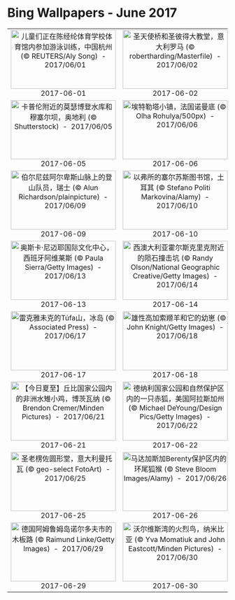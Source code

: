 # Bing Wallpapers - June 2017

| | | | |
|:-------------------------:|:-------------------------:|:-------------------------:|:-------------------------:|
| <a href="https://bing.ee123.net/img/cn/fhd/2017/06/01.jpg" target="_blank"><img src="https://bing.ee123.net/img/cn/fhd/2017/06/01.jpg" width="240" height="135" alt="儿童们正在陈经纶体育学校体育馆内参加游泳训练，中国杭州 (© REUTERS/Aly Song)  -  2017/06/01" title="儿童们正在陈经纶体育学校体育馆内参加游泳训练，中国杭州 (© REUTERS/Aly Song)  -  2017/06/01"></a><br>2017-06-01<br> | <a href="https://bing.ee123.net/img/cn/fhd/2017/06/02.jpg" target="_blank"><img src="https://bing.ee123.net/img/cn/fhd/2017/06/02.jpg" width="240" height="135" alt="圣天使桥和圣彼得大教堂，意大利罗马 (© robertharding/Masterfile)  -  2017/06/02" title="圣天使桥和圣彼得大教堂，意大利罗马 (© robertharding/Masterfile)  -  2017/06/02"></a><br>2017-06-02<br> | <a href="https://bing.ee123.net/img/cn/fhd/2017/06/03.jpg" target="_blank"><img src="https://bing.ee123.net/img/cn/fhd/2017/06/03.jpg" width="240" height="135" alt="大草原附近的矢车菊野花，美国德克萨斯州 (© dszc/E+/Getty Images)  -  2017/06/03" title="大草原附近的矢车菊野花，美国德克萨斯州 (© dszc/E+/Getty Images)  -  2017/06/03"></a><br>2017-06-03<br> | <a href="https://bing.ee123.net/img/cn/fhd/2017/06/04.jpg" target="_blank"><img src="https://bing.ee123.net/img/cn/fhd/2017/06/04.jpg" width="240" height="135" alt="印度洋内的横口鳚 (© Tobias Friedrich/SuperStock)  -  2017/06/04" title="印度洋内的横口鳚 (© Tobias Friedrich/SuperStock)  -  2017/06/04"></a><br>2017-06-04<br> |
| <a href="https://bing.ee123.net/img/cn/fhd/2017/06/05.jpg" target="_blank"><img src="https://bing.ee123.net/img/cn/fhd/2017/06/05.jpg" width="240" height="135" alt="卡普伦附近的莫瑟博登水库和穆塞尔坝，奥地利 (© Shutterstock)  -  2017/06/05" title="卡普伦附近的莫瑟博登水库和穆塞尔坝，奥地利 (© Shutterstock)  -  2017/06/05"></a><br>2017-06-05<br> | <a href="https://bing.ee123.net/img/cn/fhd/2017/06/06.jpg" target="_blank"><img src="https://bing.ee123.net/img/cn/fhd/2017/06/06.jpg" width="240" height="135" alt="埃特勒塔小镇，法国诺曼底 (© Olha Rohulya/500px)  -  2017/06/06" title="埃特勒塔小镇，法国诺曼底 (© Olha Rohulya/500px)  -  2017/06/06"></a><br>2017-06-06<br> | <a href="https://bing.ee123.net/img/cn/fhd/2017/06/07.jpg" target="_blank"><img src="https://bing.ee123.net/img/cn/fhd/2017/06/07.jpg" width="240" height="135" alt="文庙内的祈祷牌，中国云南建水 (© Katie Garrod/Getty Images/AWL Images RM)  -  2017/06/07" title="文庙内的祈祷牌，中国云南建水 (© Katie Garrod/Getty Images/AWL Images RM)  -  2017/06/07"></a><br>2017-06-07<br> | <a href="https://bing.ee123.net/img/cn/fhd/2017/06/08.jpg" target="_blank"><img src="https://bing.ee123.net/img/cn/fhd/2017/06/08.jpg" width="240" height="135" alt="卫星图像展现出的美洲海洋流 (© Karsten Schneider/Science Photo Library)  -  2017/06/08" title="卫星图像展现出的美洲海洋流 (© Karsten Schneider/Science Photo Library)  -  2017/06/08"></a><br>2017-06-08<br> |
| <a href="https://bing.ee123.net/img/cn/fhd/2017/06/09.jpg" target="_blank"><img src="https://bing.ee123.net/img/cn/fhd/2017/06/09.jpg" width="240" height="135" alt="伯尔尼兹阿尔卑斯山脉上的登山队员，瑞士 (© Alun Richardson/plainpicture)  -  2017/06/09" title="伯尔尼兹阿尔卑斯山脉上的登山队员，瑞士 (© Alun Richardson/plainpicture)  -  2017/06/09"></a><br>2017-06-09<br> | <a href="https://bing.ee123.net/img/cn/fhd/2017/06/10.jpg" target="_blank"><img src="https://bing.ee123.net/img/cn/fhd/2017/06/10.jpg" width="240" height="135" alt="以弗所的塞尔苏斯图书馆，土耳其 (© Stefano Politi Markovina/Alamy)  -  2017/06/10" title="以弗所的塞尔苏斯图书馆，土耳其 (© Stefano Politi Markovina/Alamy)  -  2017/06/10"></a><br>2017-06-10<br> | <a href="https://bing.ee123.net/img/cn/fhd/2017/06/11.jpg" target="_blank"><img src="https://bing.ee123.net/img/cn/fhd/2017/06/11.jpg" width="240" height="135" alt="粉红色臭鼬小丑鱼和华丽的海葵，澳大利亚大堡礁 (© Norbert Wu/Minden Pictures)  -  2017/06/11" title="粉红色臭鼬小丑鱼和华丽的海葵，澳大利亚大堡礁 (© Norbert Wu/Minden Pictures)  -  2017/06/11"></a><br>2017-06-11<br> | <a href="https://bing.ee123.net/img/cn/fhd/2017/06/12.jpg" target="_blank"><img src="https://bing.ee123.net/img/cn/fhd/2017/06/12.jpg" width="240" height="135" alt="省立恐龙公园的日落景象，加拿大艾伯塔省 (© Chris Greenwood/500px)  -  2017/06/12" title="省立恐龙公园的日落景象，加拿大艾伯塔省 (© Chris Greenwood/500px)  -  2017/06/12"></a><br>2017-06-12<br> |
| <a href="https://bing.ee123.net/img/cn/fhd/2017/06/13.jpg" target="_blank"><img src="https://bing.ee123.net/img/cn/fhd/2017/06/13.jpg" width="240" height="135" alt="奥斯卡·尼迈耶国际文化中心，西班牙阿维莱斯 (© Paula Sierra/Getty Images)  -  2017/06/13" title="奥斯卡·尼迈耶国际文化中心，西班牙阿维莱斯 (© Paula Sierra/Getty Images)  -  2017/06/13"></a><br>2017-06-13<br> | <a href="https://bing.ee123.net/img/cn/fhd/2017/06/14.jpg" target="_blank"><img src="https://bing.ee123.net/img/cn/fhd/2017/06/14.jpg" width="240" height="135" alt="西澳大利亚霍尔斯克里克附近的陨石撞击坑 (© Randy Olson/National Geographic Creative/Getty Images)  -  2017/06/14" title="西澳大利亚霍尔斯克里克附近的陨石撞击坑 (© Randy Olson/National Geographic Creative/Getty Images)  -  2017/06/14"></a><br>2017-06-14<br> | <a href="https://bing.ee123.net/img/cn/fhd/2017/06/15.jpg" target="_blank"><img src="https://bing.ee123.net/img/cn/fhd/2017/06/15.jpg" width="240" height="135" alt="美国Dairyland自行车巡回赛的参赛手，威斯康星州丰迪拉克县附近 (© Jeffrey Phelps/Aurora Photos)  -  2017/06/15" title="美国Dairyland自行车巡回赛的参赛手，威斯康星州丰迪拉克县附近 (© Jeffrey Phelps/Aurora Photos)  -  2017/06/15"></a><br>2017-06-15<br> | <a href="https://bing.ee123.net/img/cn/fhd/2017/06/16.jpg" target="_blank"><img src="https://bing.ee123.net/img/cn/fhd/2017/06/16.jpg" width="240" height="135" alt="东佛兰德省荒地森林内的一只蜻蜓，比利时 (© Marcel Derweduwen/Shutterstock)  -  2017/06/16" title="东佛兰德省荒地森林内的一只蜻蜓，比利时 (© Marcel Derweduwen/Shutterstock)  -  2017/06/16"></a><br>2017-06-16<br> |
| <a href="https://bing.ee123.net/img/cn/fhd/2017/06/17.jpg" target="_blank"><img src="https://bing.ee123.net/img/cn/fhd/2017/06/17.jpg" width="240" height="135" alt="雷克雅未克的Túfa山，冰岛 (© Associated Press)  -  2017/06/17" title="雷克雅未克的Túfa山，冰岛 (© Associated Press)  -  2017/06/17"></a><br>2017-06-17<br> | <a href="https://bing.ee123.net/img/cn/fhd/2017/06/18.jpg" target="_blank"><img src="https://bing.ee123.net/img/cn/fhd/2017/06/18.jpg" width="240" height="135" alt="雄性高加索羱羊和它的幼崽 (© John Knight/Getty Images)  -  2017/06/18" title="雄性高加索羱羊和它的幼崽 (© John Knight/Getty Images)  -  2017/06/18"></a><br>2017-06-18<br> | <a href="https://bing.ee123.net/img/cn/fhd/2017/06/19.jpg" target="_blank"><img src="https://bing.ee123.net/img/cn/fhd/2017/06/19.jpg" width="240" height="135" alt="莲花掌属叶子的细节 (© Tim Gainey/Alamy)  -  2017/06/19" title="莲花掌属叶子的细节 (© Tim Gainey/Alamy)  -  2017/06/19"></a><br>2017-06-19<br> | <a href="https://bing.ee123.net/img/cn/fhd/2017/06/20.jpg" target="_blank"><img src="https://bing.ee123.net/img/cn/fhd/2017/06/20.jpg" width="240" height="135" alt="帕拉卡斯国家保护区内的红海滩，秘鲁 (© Istvan Kadar Photography/Getty Images)  -  2017/06/20" title="帕拉卡斯国家保护区内的红海滩，秘鲁 (© Istvan Kadar Photography/Getty Images)  -  2017/06/20"></a><br>2017-06-20<br> |
| <a href="https://bing.ee123.net/img/cn/fhd/2017/06/21.jpg" target="_blank"><img src="https://bing.ee123.net/img/cn/fhd/2017/06/21.jpg" width="240" height="135" alt="【今日夏至】丘比国家公园内的非洲水雉小鸡，博茨瓦纳 (© Brendon Cremer/Minden Pictures)  -  2017/06/21" title="【今日夏至】丘比国家公园内的非洲水雉小鸡，博茨瓦纳 (© Brendon Cremer/Minden Pictures)  -  2017/06/21"></a><br>2017-06-21<br> | <a href="https://bing.ee123.net/img/cn/fhd/2017/06/22.jpg" target="_blank"><img src="https://bing.ee123.net/img/cn/fhd/2017/06/22.jpg" width="240" height="135" alt="德纳利国家公园和自然保护区内的一只赤狐，美国阿拉斯加州 (© Michael DeYoung/Design Pics/Getty Images)  -  2017/06/22" title="德纳利国家公园和自然保护区内的一只赤狐，美国阿拉斯加州 (© Michael DeYoung/Design Pics/Getty Images)  -  2017/06/22"></a><br>2017-06-22<br> | <a href="https://bing.ee123.net/img/cn/fhd/2017/06/23.jpg" target="_blank"><img src="https://bing.ee123.net/img/cn/fhd/2017/06/23.jpg" width="240" height="135" alt="哈瓦苏峡谷内的穆尼瀑布，美国亚利桑那州 (© Brendan van Son/Tandem Stills + Motion)  -  2017/06/23" title="哈瓦苏峡谷内的穆尼瀑布，美国亚利桑那州 (© Brendan van Son/Tandem Stills + Motion)  -  2017/06/23"></a><br>2017-06-23<br> | <a href="https://bing.ee123.net/img/cn/fhd/2017/06/24.jpg" target="_blank"><img src="https://bing.ee123.net/img/cn/fhd/2017/06/24.jpg" width="240" height="135" alt="2016年铁人三项世界锦标赛中的游泳参赛者们，夏威夷凯卢阿 (© Tom Pennington/Getty Images)  -  2017/06/24" title="2016年铁人三项世界锦标赛中的游泳参赛者们，夏威夷凯卢阿 (© Tom Pennington/Getty Images)  -  2017/06/24"></a><br>2017-06-24<br> |
| <a href="https://bing.ee123.net/img/cn/fhd/2017/06/25.jpg" target="_blank"><img src="https://bing.ee123.net/img/cn/fhd/2017/06/25.jpg" width="240" height="135" alt="圣老楞佐圆形堂，意大利曼托瓦 (© geo-select FotoArt)  -  2017/06/25" title="圣老楞佐圆形堂，意大利曼托瓦 (© geo-select FotoArt)  -  2017/06/25"></a><br>2017-06-25<br> | <a href="https://bing.ee123.net/img/cn/fhd/2017/06/26.jpg" target="_blank"><img src="https://bing.ee123.net/img/cn/fhd/2017/06/26.jpg" width="240" height="135" alt="马达加斯加Berenty保护区内的环尾狐猴 (© Steve Bloom Images/Alamy)  -  2017/06/26" title="马达加斯加Berenty保护区内的环尾狐猴 (© Steve Bloom Images/Alamy)  -  2017/06/26"></a><br>2017-06-26<br> | <a href="https://bing.ee123.net/img/cn/fhd/2017/06/27.jpg" target="_blank"><img src="https://bing.ee123.net/img/cn/fhd/2017/06/27.jpg" width="240" height="135" alt="卡拉尼什巨石阵，苏格兰路易斯岛 (© Tomas Vrba and Lindsey Parkinson/500px)  -  2017/06/27" title="卡拉尼什巨石阵，苏格兰路易斯岛 (© Tomas Vrba and Lindsey Parkinson/500px)  -  2017/06/27"></a><br>2017-06-27<br> | <a href="https://bing.ee123.net/img/cn/fhd/2017/06/28.jpg" target="_blank"><img src="https://bing.ee123.net/img/cn/fhd/2017/06/28.jpg" width="240" height="135" alt="死亡谷内的约书亚树，美国加利福尼亚州 (© Marc Adamus/Aurora Photos)  -  2017/06/28" title="死亡谷内的约书亚树，美国加利福尼亚州 (© Marc Adamus/Aurora Photos)  -  2017/06/28"></a><br>2017-06-28<br> |
| <a href="https://bing.ee123.net/img/cn/fhd/2017/06/29.jpg" target="_blank"><img src="https://bing.ee123.net/img/cn/fhd/2017/06/29.jpg" width="240" height="135" alt="德国阿姆鲁姆岛诺尔多夫市的木板路 (© Raimund Linke/Getty Images)  -  2017/06/29" title="德国阿姆鲁姆岛诺尔多夫市的木板路 (© Raimund Linke/Getty Images)  -  2017/06/29"></a><br>2017-06-29<br> | <a href="https://bing.ee123.net/img/cn/fhd/2017/06/30.jpg" target="_blank"><img src="https://bing.ee123.net/img/cn/fhd/2017/06/30.jpg" width="240" height="135" alt="沃尔维斯湾的火烈鸟，纳米比亚 (© Yva Momatiuk and John Eastcott/Minden Pictures)  -  2017/06/30" title="沃尔维斯湾的火烈鸟，纳米比亚 (© Yva Momatiuk and John Eastcott/Minden Pictures)  -  2017/06/30"></a><br>2017-06-30<br> |  |  |
